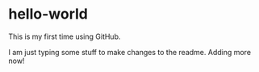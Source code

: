 # hello-world
This is my first time using GitHub.

I am just typing some stuff to make changes to the readme. Adding more now!
